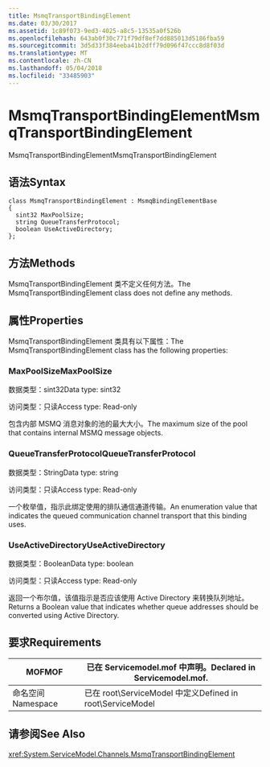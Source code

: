 ```yaml
---
title: MsmqTransportBindingElement
ms.date: 03/30/2017
ms.assetid: 1c89f073-9ed3-4025-a8c5-13535a0f526b
ms.openlocfilehash: 643ab0f30c771f79df8ef7dd885013d5186fba59
ms.sourcegitcommit: 3d5d33f384eeba41b2dff79d096f47ccc8d8f03d
ms.translationtype: MT
ms.contentlocale: zh-CN
ms.lasthandoff: 05/04/2018
ms.locfileid: "33485903"
---
```

# <a name="msmqtransportbindingelement"></a><span data-ttu-id="9bde8-102">MsmqTransportBindingElement</span><span class="sxs-lookup"><span data-stu-id="9bde8-102">MsmqTransportBindingElement</span></span>
<span data-ttu-id="9bde8-103">MsmqTransportBindingElement</span><span class="sxs-lookup"><span data-stu-id="9bde8-103">MsmqTransportBindingElement</span></span>  
  
## <a name="syntax"></a><span data-ttu-id="9bde8-104">语法</span><span class="sxs-lookup"><span data-stu-id="9bde8-104">Syntax</span></span>  
  
```  
class MsmqTransportBindingElement : MsmqBindingElementBase  
{  
  sint32 MaxPoolSize;  
  string QueueTransferProtocol;  
  boolean UseActiveDirectory;  
};  
```  
  
## <a name="methods"></a><span data-ttu-id="9bde8-105">方法</span><span class="sxs-lookup"><span data-stu-id="9bde8-105">Methods</span></span>  
 <span data-ttu-id="9bde8-106">MsmqTransportBindingElement 类不定义任何方法。</span><span class="sxs-lookup"><span data-stu-id="9bde8-106">The MsmqTransportBindingElement class does not define any methods.</span></span>  
  
## <a name="properties"></a><span data-ttu-id="9bde8-107">属性</span><span class="sxs-lookup"><span data-stu-id="9bde8-107">Properties</span></span>  
 <span data-ttu-id="9bde8-108">MsmqTransportBindingElement 类具有以下属性：</span><span class="sxs-lookup"><span data-stu-id="9bde8-108">The MsmqTransportBindingElement class has the following properties:</span></span>  
  
### <a name="maxpoolsize"></a><span data-ttu-id="9bde8-109">MaxPoolSize</span><span class="sxs-lookup"><span data-stu-id="9bde8-109">MaxPoolSize</span></span>  
 <span data-ttu-id="9bde8-110">数据类型：sint32</span><span class="sxs-lookup"><span data-stu-id="9bde8-110">Data type: sint32</span></span>  
  
 <span data-ttu-id="9bde8-111">访问类型：只读</span><span class="sxs-lookup"><span data-stu-id="9bde8-111">Access type: Read-only</span></span>  
  
 <span data-ttu-id="9bde8-112">包含内部 MSMQ 消息对象的池的最大大小。</span><span class="sxs-lookup"><span data-stu-id="9bde8-112">The maximum size of the pool that contains internal MSMQ message objects.</span></span>  
  
### <a name="queuetransferprotocol"></a><span data-ttu-id="9bde8-113">QueueTransferProtocol</span><span class="sxs-lookup"><span data-stu-id="9bde8-113">QueueTransferProtocol</span></span>  
 <span data-ttu-id="9bde8-114">数据类型：String</span><span class="sxs-lookup"><span data-stu-id="9bde8-114">Data type: string</span></span>  
  
 <span data-ttu-id="9bde8-115">访问类型：只读</span><span class="sxs-lookup"><span data-stu-id="9bde8-115">Access type: Read-only</span></span>  
  
 <span data-ttu-id="9bde8-116">一个枚举值，指示此绑定使用的排队通信通道传输。</span><span class="sxs-lookup"><span data-stu-id="9bde8-116">An enumeration value that indicates the queued communication channel transport that this binding uses.</span></span>  
  
### <a name="useactivedirectory"></a><span data-ttu-id="9bde8-117">UseActiveDirectory</span><span class="sxs-lookup"><span data-stu-id="9bde8-117">UseActiveDirectory</span></span>  
 <span data-ttu-id="9bde8-118">数据类型：Boolean</span><span class="sxs-lookup"><span data-stu-id="9bde8-118">Data type: boolean</span></span>  
  
 <span data-ttu-id="9bde8-119">访问类型：只读</span><span class="sxs-lookup"><span data-stu-id="9bde8-119">Access type: Read-only</span></span>  
  
 <span data-ttu-id="9bde8-120">返回一个布尔值，该值指示是否应该使用 Active Directory 来转换队列地址。</span><span class="sxs-lookup"><span data-stu-id="9bde8-120">Returns a Boolean value that indicates whether queue addresses should be converted using Active Directory.</span></span>  
  
## <a name="requirements"></a><span data-ttu-id="9bde8-121">要求</span><span class="sxs-lookup"><span data-stu-id="9bde8-121">Requirements</span></span>  
  
|<span data-ttu-id="9bde8-122">MOF</span><span class="sxs-lookup"><span data-stu-id="9bde8-122">MOF</span></span>|<span data-ttu-id="9bde8-123">已在 Servicemodel.mof 中声明。</span><span class="sxs-lookup"><span data-stu-id="9bde8-123">Declared in Servicemodel.mof.</span></span>|  
|---------|-----------------------------------|  
|<span data-ttu-id="9bde8-124">命名空间</span><span class="sxs-lookup"><span data-stu-id="9bde8-124">Namespace</span></span>|<span data-ttu-id="9bde8-125">已在 root\ServiceModel 中定义</span><span class="sxs-lookup"><span data-stu-id="9bde8-125">Defined in root\ServiceModel</span></span>|  
  
## <a name="see-also"></a><span data-ttu-id="9bde8-126">请参阅</span><span class="sxs-lookup"><span data-stu-id="9bde8-126">See Also</span></span>  
 <xref:System.ServiceModel.Channels.MsmqTransportBindingElement>
